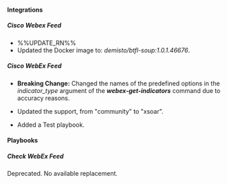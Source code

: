 
#### Integrations
##### Cisco Webex Feed
- %%UPDATE_RN%%
- Updated the Docker image to: *demisto/btfl-soup:1.0.1.46676*.
##### Cisco WebEx Feed
- **Breaking Change:** Changed the names of the predefined options in the *indicator_type* argument of the ***webex-get-indicators*** command due to accuracy reasons.
- Updated the support, from "community" to "xsoar".

- Added a Test playbook.

#### Playbooks
##### Check WebEx Feed
Deprecated. No available replacement.
